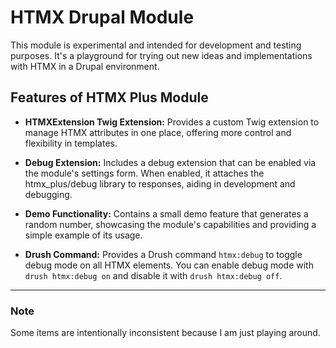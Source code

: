 # HTMX Drupal Module

This module is experimental and intended for development and testing purposes.
It's a playground for trying out new ideas and implementations with HTMX in
a Drupal environment.

## Features of HTMX Plus Module
- **HTMXExtension Twig Extension:**
Provides a custom Twig extension to manage HTMX attributes in one place,
offering more control and flexibility in templates.

- **Debug Extension:**
Includes a debug extension that can be enabled via the module's settings form.
When enabled, it attaches the htmx_plus/debug library to responses,
aiding in development and debugging.

- **Demo Functionality:**
Contains a small demo feature that generates a random number, showcasing the
module's capabilities and providing a simple example of its usage.

- **Drush Command:**
Provides a Drush command `htmx:debug` to toggle debug mode on all HTMX elements.
You can enable debug mode with `drush htmx:debug on` and disable it with
`drush htmx:debug off`.

---

### Note
Some items are intentionally inconsistent because I am just playing around.
